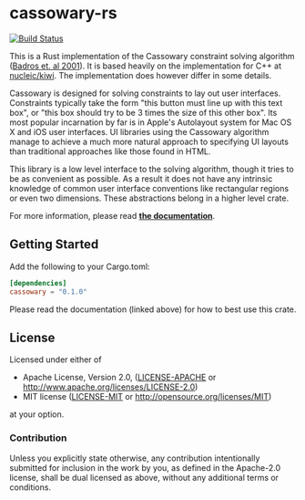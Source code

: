 # cassowary-rs

[![Build Status](https://travis-ci.org/dylanede/cassowary-rs.svg?branch=master)](https://travis-ci.org/dylanede/cassowary-rs)

This is a Rust implementation of the Cassowary constraint solving algorithm
([Badros et. al 2001](https://constraints.cs.washington.edu/solvers/cassowary-tochi.pdf)).
It is based heavily on the implementation for C++ at
[nucleic/kiwi](https://github.com/nucleic/kiwi). The implementation does
however differ in some details.

Cassowary is designed for solving constraints to lay out user interfaces.
Constraints typically take the form "this button must line up with this
text box", or "this box should try to be 3 times the size of this other box".
Its most popular incarnation by far is in Apple's Autolayout
system for Mac OS X and iOS user interfaces. UI libraries using the Cassowary
algorithm manage to achieve a much more natural approach to specifying UI
layouts than traditional approaches like those found in HTML.

This library is a low level interface to the solving algorithm, though it
tries to be as convenient as possible. As a result it does not have any
intrinsic knowledge of common user interface conventions like rectangular
regions or even two dimensions. These abstractions belong in a higher level
crate.

For more information, please read
**[the documentation](https://dylanede.github.io/cassowary-rs)**.

## Getting Started

Add the following to your Cargo.toml:

```toml
[dependencies]
cassowary = "0.1.0"
```

Please read the documentation (linked above) for how to best use this crate.

## License

Licensed under either of

 * Apache License, Version 2.0, ([LICENSE-APACHE](LICENSE-APACHE) or
   http://www.apache.org/licenses/LICENSE-2.0)
 * MIT license ([LICENSE-MIT](LICENSE-MIT) or
   http://opensource.org/licenses/MIT)

at your option.

### Contribution

Unless you explicitly state otherwise, any contribution intentionally submitted
for inclusion in the work by you, as defined in the Apache-2.0 license, shall be
dual licensed as above, without any additional terms or conditions.
